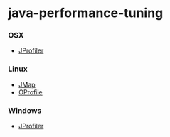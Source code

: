 # java-performance-tuning

### OSX
* [JProfiler](/docs/jprofiler.osx.md)

### Linux
* [JMap](/docs/jmap.linux.md)
* [OProfile](/docs/oprofile.linux.md)

### Windows
* [JProfiler](/docs/jprofiler.win.7.64.bit.md)
